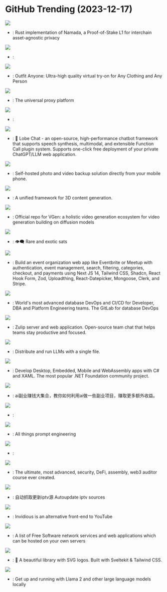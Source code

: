 # GitHub Trending (2023-12-17)

![](https://img.shields.io/badge/Rust-New%20110-green?style=flat-square&logo=appveyor)
- [](https://github.comundefined): Rust implementation of Namada, a Proof-of-Stake L1 for interchain asset-agnostic privacy

![](https://img.shields.io/badge/Python-New%20174-green?style=flat-square&logo=appveyor)
- [](https://github.comundefined): 

![](https://img.shields.io/badge/none-New%20319-green?style=flat-square&logo=appveyor)
- [](https://github.comundefined): Outfit Anyone: Ultra-high quality virtual try-on for Any Clothing and Any Person

![](https://img.shields.io/badge/Go-New%2029-green?style=flat-square&logo=appveyor)
- [](https://github.comundefined): The universal proxy platform

![](https://img.shields.io/badge/TypeScript-New%2034-green?style=flat-square&logo=appveyor)
- [](https://github.comundefined): 

![](https://img.shields.io/badge/TypeScript-New%20785-green?style=flat-square&logo=appveyor)
- [](https://github.comundefined): 🤖 Lobe Chat - an open-source, high-performance chatbot framework that supports speech synthesis, multimodal, and extensible Function Call plugin system. Supports one-click free deployment of your private ChatGPT/LLM web application.

![](https://img.shields.io/badge/TypeScript-New%2067-green?style=flat-square&logo=appveyor)
- [](https://github.comundefined): Self-hosted photo and video backup solution directly from your mobile phone.

![](https://img.shields.io/badge/Python-New%20190-green?style=flat-square&logo=appveyor)
- [](https://github.comundefined): A unified framework for 3D content generation.

![](https://img.shields.io/badge/Python-New%20140-green?style=flat-square&logo=appveyor)
- [](https://github.comundefined): Official repo for VGen: a holistic video generation ecosystem for video generation building on diffusion models

![](https://img.shields.io/badge/Rust-New%206-green?style=flat-square&logo=appveyor)
- [](https://github.comundefined): 👁‍🗨 Rare and exotic sats

![](https://img.shields.io/badge/TypeScript-New%2026-green?style=flat-square&logo=appveyor)
- [](https://github.comundefined): Build an event organization web app like Eventbrite or Meetup with authentication, event management, search, filtering, categories, checkout, and payments using Next JS 14, Tailwind CSS, Shadcn, React Hook Form, Zod, Uploadthing, React-Datepicker, Mongoose, Clerk, and Stripe.

![](https://img.shields.io/badge/Go-New%2083-green?style=flat-square&logo=appveyor)
- [](https://github.comundefined): World's most advanced database DevOps and CI/CD for Developer, DBA and Platform Engineering teams. The GitLab for database DevOps

![](https://img.shields.io/badge/Python-New%207-green?style=flat-square&logo=appveyor)
- [](https://github.comundefined): Zulip server and web application. Open-source team chat that helps teams stay productive and focused.

![](https://img.shields.io/badge/C%2B%2B-New%20152-green?style=flat-square&logo=appveyor)
- [](https://github.comundefined): Distribute and run LLMs with a single file.

![](https://img.shields.io/badge/C%23-New%20612-green?style=flat-square&logo=appveyor)
- [](https://github.comundefined): Develop Desktop, Embedded, Mobile and WebAssembly apps with C# and XAML. The most popular .NET Foundation community project.

![](https://img.shields.io/badge/none-New%20380-green?style=flat-square&logo=appveyor)
- [](https://github.comundefined): ai副业赚钱大集合，教你如何利用ai做一些副业项目，赚取更多额外收益。

![](https://img.shields.io/badge/none-New%2042-green?style=flat-square&logo=appveyor)
- [](https://github.comundefined): 

![](https://img.shields.io/badge/Python-New%20375-green?style=flat-square&logo=appveyor)
- [](https://github.comundefined): All things prompt engineering

![](https://img.shields.io/badge/Jupyter%20Notebook-New%2046-green?style=flat-square&logo=appveyor)
- [](https://github.comundefined): 

![](https://img.shields.io/badge/Solidity-New%2013-green?style=flat-square&logo=appveyor)
- [](https://github.comundefined): The ultimate, most advanced, security, DeFi, assembly, web3 auditor course ever created.

![](https://img.shields.io/badge/TypeScript-New%2069-green?style=flat-square&logo=appveyor)
- [](https://github.comundefined): 自动抓取更新iptv源 Autoupdate iptv sources

![](https://img.shields.io/badge/Crystal-New%2011-green?style=flat-square&logo=appveyor)
- [](https://github.comundefined): Invidious is an alternative front-end to YouTube

![](https://img.shields.io/badge/none-New%20196-green?style=flat-square&logo=appveyor)
- [](https://github.comundefined): A list of Free Software network services and web applications which can be hosted on your own servers

![](https://img.shields.io/badge/TypeScript-New%2060-green?style=flat-square&logo=appveyor)
- [](https://github.comundefined): 🧩 A beautiful library with SVG logos. Built with Sveltekit & Tailwind CSS.

![](https://img.shields.io/badge/Go-New%20291-green?style=flat-square&logo=appveyor)
- [](https://github.comundefined): Get up and running with Llama 2 and other large language models locally

